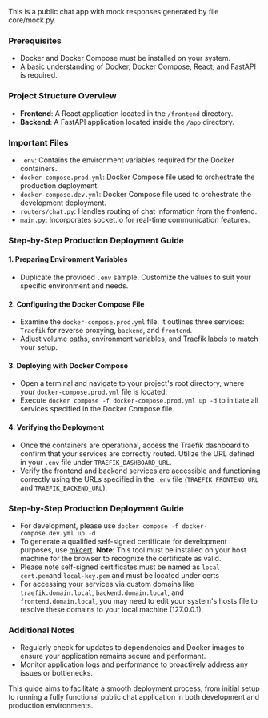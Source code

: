 This is a public chat app with mock responses generated by file core/mock.py.

### Prerequisites
- Docker and Docker Compose must be installed on your system.
- A basic understanding of Docker, Docker Compose, React, and FastAPI is required.

### Project Structure Overview
- **Frontend**: A React application located in the `/frontend` directory.
- **Backend**: A FastAPI application located inside the `/app` directory.

### Important Files
- `.env`: Contains the environment variables required for the Docker containers.
- `docker-compose.prod.yml`: Docker Compose file used to orchestrate the production deployment.
- `docker-compose.dev.yml`: Docker Compose file used to orchestrate the development deployment.
- `routers/chat.py`: Handles routing of chat information from the frontend.
- `main.py`: Incorporates socket.io for real-time communication features.

### Step-by-Step Production Deployment Guide

#### 1. Preparing Environment Variables
- Duplicate the provided `.env` sample. Customize the values to suit your specific environment and needs.

#### 2. Configuring the Docker Compose File
- Examine the `docker-compose.prod.yml` file. It outlines three services: `Traefik` for reverse proxying, `backend`, and `frontend`.
- Adjust volume paths, environment variables, and Traefik labels to match your setup.

#### 3. Deploying with Docker Compose
- Open a terminal and navigate to your project's root directory, where your `docker-compose.prod.yml` file is located.
- Execute `docker compose -f docker-compose.prod.yml up -d` to initiate all services specified in the Docker Compose file.

#### 4. Verifying the Deployment
- Once the containers are operational, access the Traefik dashboard to confirm that your services are correctly routed. Utilize the URL defined in your `.env` file under `TRAEFIK_DASHBOARD_URL`.
- Verify the frontend and backend services are accessible and functioning correctly using the URLs specified in the `.env` file (`TRAEFIK_FRONTEND_URL` and `TRAEFIK_BACKEND_URL`).

### Step-by-Step Production Deployment Guide
- For development, please use `docker compose -f docker-compose.dev.yml up -d`
- To generate a qualified self-signed certificate for development purposes, use [mkcert](https://github.com/FiloSottile/mkcert). **Note**: This tool must be installed on your host machine for the browser to recognize the certificate as valid.
- Please note self-signed certificates must be named as `local-cert.pem`and `local-key.pem` and must be located under certs
- For accessing your services via custom domains like `traefik.domain.local`, `backend.domain.local`, and `frontend.domain.local`, you may need to edit your system's hosts file to resolve these domains to your local machine (127.0.0.1).

### Additional Notes
- Regularly check for updates to dependencies and Docker images to ensure your application remains secure and performant.
- Monitor application logs and performance to proactively address any issues or bottlenecks.

This guide aims to facilitate a smooth deployment process, from initial setup to running a fully functional public chat application in both development and production environments.